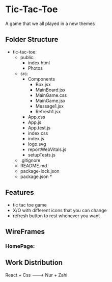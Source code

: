 # Tic-Tac-Toe
A game that we all played in a new themes 

## Folder Structure
- tic-tac-toe:
    - public:
        - index.html
        - Photos
    - src:
        - Components
            - Box.jsx
            - MainBoard.jsx
            - MainGame.css
            - MainGame.jsx
            - Message1.jsx
            - Refresh1.jsx
         - App.css
         - App.js
         - App.test.js
         - index.css
         - index.js
         - logo.svg
         - reportWebVitals.js
         - setupTests.js
    - .gitignore
    - README.md
    - package-lock.json
    - package.json †

## Features
- tic tac toe game
- X/O with different icons that you can change
- refresh button to rest whenever you want

## WireFrames
### HomePage:


## Work Distribution
React + Css ---> Nur + Zahi
